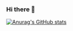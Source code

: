 ### Hi there 👋

[![Anurag's GitHub stats](https://github-readme-stats-pxexhsfcg-ericjamescrow.vercel.app/api?username=EricJamesCrow&show_icons=true&count_private=true&theme=dark)](https://github.com/anuraghazra/github-readme-stats)

<!--
**EricJamesCrow/EricJamesCrow** is a ✨ _special_ ✨ repository because its `README.md` (this file) appears on your GitHub profile.

Here are some ideas to get you started:

- 🔭 I’m currently working on ...
- 🌱 I’m currently learning ...
- 👯 I’m looking to collaborate on ...
- 🤔 I’m looking for help with ...
- 💬 Ask me about ...
- 📫 How to reach me: ...
- 😄 Pronouns: ...
- ⚡ Fun fact: ...
-->
